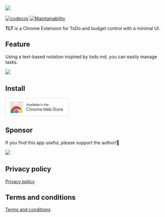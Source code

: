 <img width="700" src="https://raw.githubusercontent.com/ujiro99/tlt/main/docs/img/logo.png" />

[![codecov](https://codecov.io/gh/ujiro99/tlt/branch/main/graph/badge.svg?token=fzeIIssgyo)](https://codecov.io/gh/ujiro99/tlt)
[![Maintainability](https://api.codeclimate.com/v1/badges/977b93b655ce7724625a/maintainability)](https://codeclimate.com/github/ujiro99/tlt/maintainability)

**TLT** is a Chrome Extension for ToDo and budget control with a minimal UI.

## Feature

Using a text-based notation inspired by todo.md, you can easily manage tasks.

<img width="500" src="https://raw.githubusercontent.com/ujiro99/tlt/main/docs/img/todo-format.png" />


## Install
<a href="https://chrome.google.com/webstore/detail/tlt-todo-list-time-tracki/imgncinkhihejaijlfkojnhnamhodkha" title="open chrome webstore">
<img src="https://github.com/ujiro99/optimize-ab-selector/blob/master/docs/assets/chrome-webstore-small.png?raw=true" alt="chrome webstore" width="200">
</a>

## Sponsor
If you find this app useful, please support the author!🌟

<a href="https://www.buymeacoffee.com/yujiro.takeda"><img src="https://img.buymeacoffee.com/button-api/?text=Buy me a coffee&emoji=&slug=yujiro.takeda&button_colour=FFDD00&font_colour=000000&font_family=Cookie&outline_colour=000000&coffee_colour=ffffff"></a>

## Privacy policy
[Privacy policy](https://todolist-timetracking.com/privacy-policy)

## Terms and conditions
[Terms and conditions](https://todolist-timetracking.com/terms-and-conditions)
